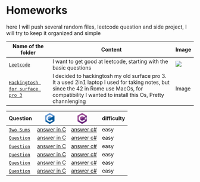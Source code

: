 # Homeworks
here I will push several random files, leetcode question and side project, I will try to keep it organized and simple 

|Name of the folder| Content| Image                                                                                                    | 
-------------------|--------|----------------------------------------------------------------------------------------------------------|
| [`Leetcode`](https://github.com/alessiotucci/Homeworks/tree/main/leetcode)|I want to get good at leetcode, starting with the basic questions| <img src="https://github.com/alessiotucci/Homeworks/assets/116757689/b91c812c-963a-4f28-84ce-eb2087f9b8a1" width="290"> | 
| [`Hackingtosh for surface pro 3`]()| I decided to hackingtosh my old surface pro 3. It a used 2in1 laptop I used for taking notes, but since the 42 in Rome use MacOs, for compatibility I wanted to install this Os, Pretty channlenging | Image | 


|Question |<img align="center" alt="C" width="30px" style="padding-right:10px;" src="https://github.com/devicons/devicon/blob/v2.15.1/icons/c/c-original.svg"/> | <img align="center" alt="c#" width="30px" style="padding-right:10px;" src="https://github.com/devicons/devicon/blob/master/icons/csharp/csharp-original.svg" /> | difficulty |
|------------|----------------|---------------|---|
| [`Two Sums`](https://leetcode.com/problems/two-sum/)  |   [answer in C](https://github.com/alessiotucci/Homeworks/blob/main/leetcode/leetcode.c) | [answer  c#](https://github.com/alessiotucci/Homeworks/blob/main/leetcode/leetcode.cs) | easy |
| [`Question`]()  |   [answer in C]() | [answer  c#]() | easy |
| [`Question`]()  |   [answer in C]() | [answer  c#]() | easy |
| [`Question`]()  |   [answer in C]() | [answer  c#]() | easy |
| [`Question`]()  |   [answer in C]() | [answer  c#]() | easy |
| [`Question`]()  |   [answer in C]() | [answer  c#]() | easy |



